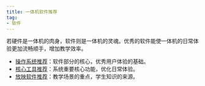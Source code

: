 ```yaml
---
title: 一体机软件推荐
tag: 
- 软件
---
```


若硬件是一体机的肉身，软件则是一体机的灵魂。优秀的软件能使一体机的日常体验更加流畅顺手，增加教学效率。

- [操作系统推荐](operating-system)：软件部分的核心，优秀用户体验的基础。
- [核心工具推荐](core-utilities)：系统重要核心功能，优化日常体验。
- [放映软件推荐](presentation-apps)：教学场景的重点，学生知识的来源。
